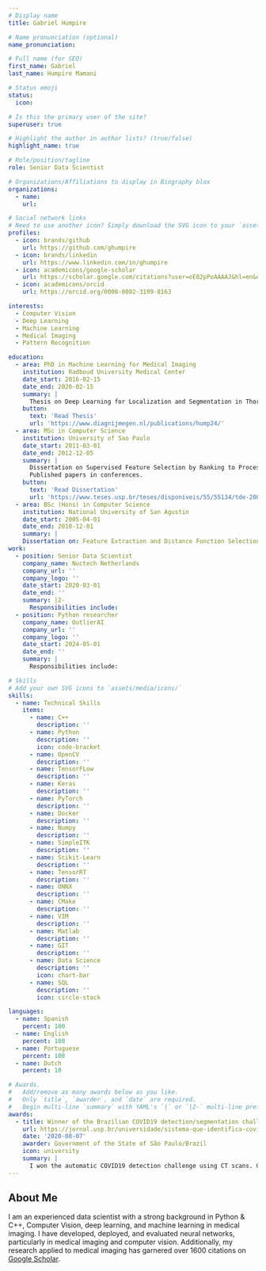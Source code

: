 ```yaml
---
# Display name
title: Gabriel Humpire

# Name pronunciation (optional)
name_pronunciation:

# Full name (for SEO)
first_name: Gabriel
last_name: Humpire Mamani

# Status emoji
status:
  icon:

# Is this the primary user of the site?
superuser: true

# Highlight the author in author lists? (true/false)
highlight_name: true

# Role/position/tagline
role: Senior Data Scientist

# Organizations/Affiliations to display in Biography blox
organizations:
  - name:
    url:

# Social network links
# Need to use another icon? Simply download the SVG icon to your `assets/media/icons/` folder.
profiles:
  - icon: brands/github
    url: https://github.com/ghumpire
  - icon: brands/linkedin
    url: https://www.linkedin.com/in/ghumpire
  - icon: academicons/google-scholar
    url: https://scholar.google.com/citations?user=oE82pPoAAAAJ&hl=en&oi=ao
  - icon: academicons/orcid
    url: https://orcid.org/0000-0002-3199-8163

interests:
  - Computer Vision
  - Deep Learning
  - Machine Learning
  - Medical Imaging
  - Pattern Recognition

education:
  - area: PhD in Machine Learning for Medical Imaging
    institution: Radboud University Medical Center
    date_start: 2016-02-15
    date_end: 2020-02-15
    summary: |
      Thesis on Deep Learning for Localization and Segmentation in Thorax Abdomen CT. Supervised by Prof. Dr. Bram van Ginneken, Prof. Dr. Mathias Prokop, Dr. Colin Jacobs, and Dr. Nikolas Lessmann. Applied Deep Learning for localization and segmentation of organs and abnormalities in CT scans, enhancing radiologists' efficiency and accuracy by providing detailed volumetric data. This research contributed to scientific journal publications. I was also involved in data collection processes for medical data (text and image) for large datasets.
    button:
      text: 'Read Thesis'
      url: 'https://www.diagnijmegen.nl/publications/hump24/'
  - area: MSc in Computer Science
    institution: University of Sao Paulo
    date_start: 2011-03-01
    date_end: 2012-12-05
    summary: |
      Dissertation on Supervised Feature Selection by Ranking to Process Similarity Queries in Medical Imaging
      Published papers in conferences.
    button:
      text: 'Read Dissertation'
      url: 'https://www.teses.usp.br/teses/disponiveis/55/55134/tde-20022013-095418/en.php'
  - area: BSc (Hons) in Computer Science
    institution: National University of San Agustin
    date_start: 2005-04-01
    date_end: 2010-12-01
    summary: |
    Dissertation on: Feature Extraction and Distance Function Selection to Retrieve Microscopic Images of Parasites.
work:
  - position: Senior Data Scientist
    company_name: Nuctech Netherlands
    company_url: ''
    company_logo: ''
    date_start: 2020-03-01
    date_end: ''
    summary: |2-
      Responsibilities include:
  - position: Python researcher
    company_name: OutlierAI
    company_url: ''
    company_logo: ''
    date_start: 2024-05-01
    date_end: ''
    summary: |
      Responsibilities include:

# Skills
# Add your own SVG icons to `assets/media/icons/`
skills:
  - name: Technical Skills
    items:
      - name: C++
        description: ''
      - name: Python
        description: ''
        icon: code-bracket
      - name: OpenCV
        description: ''
      - name: TensorFLow
        description: ''
      - name: Keras
        description: ''
      - name: PyTorch
        description: ''
      - name: Docker
        description: ''
      - name: Numpy
        description: ''
      - name: SimpleITK
        description: ''
      - name: Scikit-Learn
        description: ''
      - name: TensorRT
        description: ''
      - name: ONNX
        description: ''
      - name: CMake
        description: ''
      - name: VIM
        description: ''
      - name: Matlab
        description: ''
      - name: GIT
        description: ''
      - name: Data Science
        description: ''
        icon: chart-bar
      - name: SQL
        description: ''
        icon: circle-stack

languages:
  - name: Spanish
    percent: 100
  - name: English
    percent: 100
  - name: Portuguese
    percent: 100
  - name: Dutch
    percent: 10

# Awards.
#   Add/remove as many awards below as you like.
#   Only `title`, `awarder`, and `date` are required.
#   Begin multi-line `summary` with YAML's `|` or `|2-` multi-line prefix and indent 2 spaces below.
awards:
  - title: Winner of the Brazilian COVID19 detection/segmentation challenge
    url: https://jornal.usp.br/universidade/sistema-que-identifica-covid-19-em-tomografias-e-selecionado-em-desafio-internacional/
    date: '2020-08-07'
    awarder: Government of the State of São Paulo/Brazil
    icon: university
    summary: |
      I won the automatic COVID19 detection challenge using CT scans. Gabriel was interviewed by the [University of São Paulo](https://www5.usp.br/). This challenge was organized by the Gov of São Paulo.
---
```


## About Me

I am an experienced data scientist with a strong background in Python & C++, Computer Vision, deep learning, and machine learning in medical imaging. I have developed, deployed, and evaluated neural networks, particularly in medical imaging and computer vision. Additionally, my research applied to medical imaging has garnered over 1600 citations on [Google Scholar](https://scholar.google.com/citations?user=oE82pPoAAAAJ&hl=en&oi=ao).
